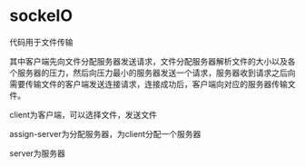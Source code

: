 # sockeIO

代码用于文件传输

其中客户端先向文件分配服务器发送请求，文件分配服务器解析文件的大小以及各个服务器的压力，然后向压力最小的服务器发送一个请求，服务器收到请求之后向需要传输文件的客户端发送连接请求，连接成功后，客户端向对应的服务器传输文件。

client为客户端，可以选择文件，发送文件

assign-server为分配服务器，为client分配一个服务器

server为服务器